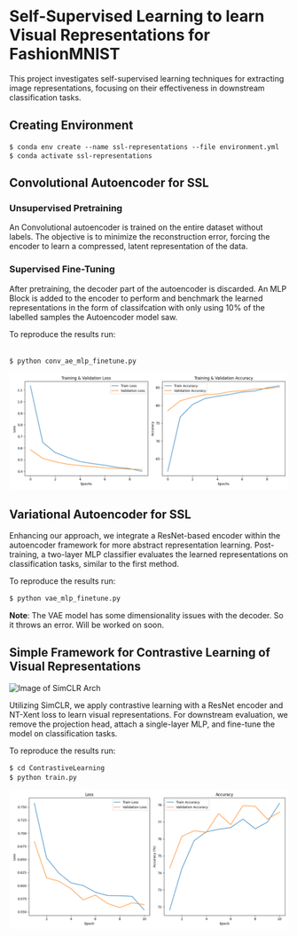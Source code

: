 # Self-Supervised Learning to learn Visual Representations for FashionMNIST
This project investigates self-supervised learning techniques for extracting image representations, focusing on their effectiveness in downstream classification tasks. 


## Creating Environment

```
$ conda env create --name ssl-representations --file environment.yml
$ conda activate ssl-representations
```

## Convolutional Autoencoder for SSL

### Unsupervised Pretraining 
An Convolutional autoencoder is trained on the entire dataset without labels. The objective is to minimize the reconstruction error, forcing the encoder to learn a compressed, latent representation of the data.

### Supervised Fine-Tuning
After pretraining, the decoder part of the autoencoder is discarded. An MLP Block is added to the encoder to perform and benchmark the learned representations in the form of classifcation with only using 10% of the labelled samples the Autoencoder model saw.

To reproduce the results run: 
```python

$ python conv_ae_mlp_finetune.py

```

<!-- attach image from assets -->
![Train and Val Metrics](assets/conv_ae_mlp_train_val_metrics.png)

## Variational Autoencoder for SSL

Enhancing our approach, we integrate a ResNet-based encoder within the autoencoder framework for more abstract representation learning. Post-training, a two-layer MLP classifier evaluates the learned representations on classification tasks, similar to the first method.

To reproduce the results run: 
```python
$ python vae_mlp_finetune.py

```

**Note**: The VAE model has some dimensionality issues with the decoder. So it throws an error. Will be worked on soon.

## Simple Framework for Contrastive Learning of Visual Representations
![Image of SimCLR Arch](https://sthalles.github.io/assets/contrastive-self-supervised/cover.png)

Utilizing SimCLR, we apply contrastive learning with a ResNet encoder and NT-Xent loss to learn visual representations. For downstream evaluation, we remove the projection head, attach a single-layer MLP, and fine-tune the model on classification tasks.

To reproduce the results run: 
```python
$ cd ContrastiveLearning
$ python train.py
```

![Train and Val Metrics](assets/SimCLR_training_val_metrics.png)
